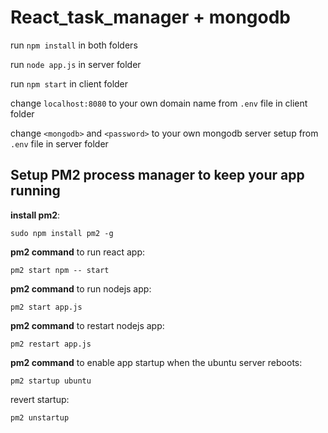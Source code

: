 # React_task_manager + mongodb

run `npm install` in both folders

run `node app.js` in server folder

run `npm start` in client folder

change `localhost:8080` to your own domain name from `.env` file in client folder

change `<mongodb>` and `<password>` to your own mongodb server setup from `.env` file in server folder

## Setup PM2 process manager to keep your app running

**install pm2**:

```
sudo npm install pm2 -g
```

**pm2 command** to run react app:

```
pm2 start npm -- start
```

**pm2 command** to run nodejs app:

```
pm2 start app.js
```

**pm2 command** to restart nodejs app:

```
pm2 restart app.js
```

**pm2 command** to enable app startup when the ubuntu server reboots:

```
pm2 startup ubuntu
```

revert startup:

```
pm2 unstartup
```
